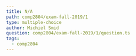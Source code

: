 ```yaml
---
title: N/A
path: comp2804/exam-fall-2019/1
type: multiple-choice
author: Michiel Smid
question: comp2804/exam-fall-2019/1/question.ts
tags:
  - comp2804
---
```

